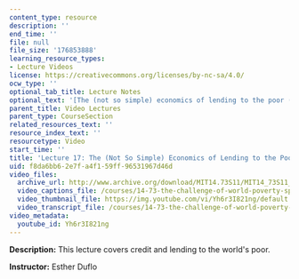 ```yaml
---
content_type: resource
description: ''
end_time: ''
file: null
file_size: '176853888'
learning_resource_types:
- Lecture Videos
license: https://creativecommons.org/licenses/by-nc-sa/4.0/
ocw_type: ''
optional_tab_title: Lecture Notes
optional_text: '[The (not so simple) economics of lending to the poor (PDF)](/courses/14-73-the-challenge-of-world-poverty-spring-2011/resources/mit14_73s11_lec17_slides)'
parent_title: Video Lectures
parent_type: CourseSection
related_resources_text: ''
resource_index_text: ''
resourcetype: Video
start_time: ''
title: 'Lecture 17: The (Not So Simple) Economics of Lending to the Poor'
uid: f8da6bb6-2e7f-a4f1-59ff-96531967d46d
video_files:
  archive_url: http://www.archive.org/download/MIT14.73S11/MIT14_73S11_lec17_300k.mp4
  video_captions_file: /courses/14-73-the-challenge-of-world-poverty-spring-2011/c4e5533a691b51f08a25090368ab2053_Yh6r3I821ng.vtt
  video_thumbnail_file: https://img.youtube.com/vi/Yh6r3I821ng/default.jpg
  video_transcript_file: /courses/14-73-the-challenge-of-world-poverty-spring-2011/08e2163151563f3d3f257789b637a574_Yh6r3I821ng.pdf
video_metadata:
  youtube_id: Yh6r3I821ng
---
```


**Description:** This lecture covers credit and lending to the world's poor.

**Instructor:** Esther Duflo

